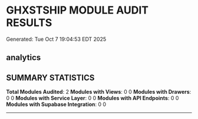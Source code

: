 # GHXSTSHIP MODULE AUDIT RESULTS
Generated: Tue Oct  7 19:04:53 EDT 2025

## analytics

## SUMMARY STATISTICS

**Total Modules Audited**: 2
**Modules with Views**: 0
0
**Modules with Drawers**: 0
0
**Modules with Service Layer**: 0
0
**Modules with API Endpoints**: 0
0
**Modules with Supabase Integration**: 0
0

---
